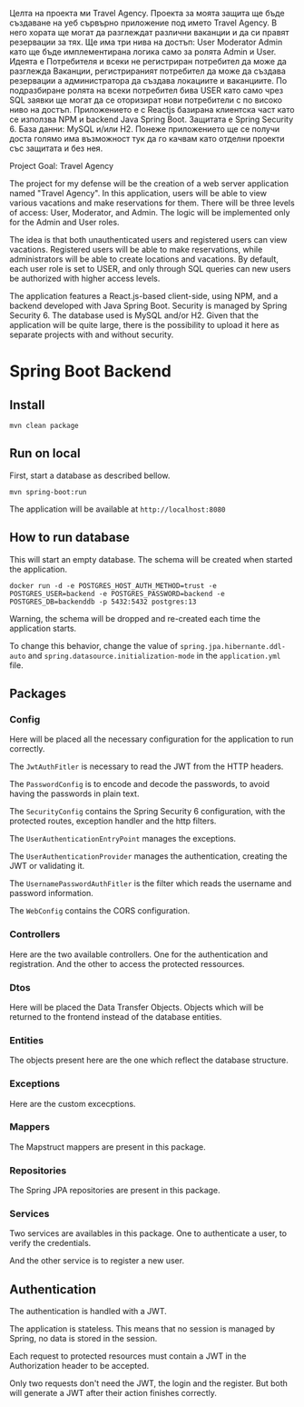 Целта на проекта ми Travel Agency. Проекта за моята защита ще бъде създаване на уеб сървърно приложение под името Travel Agency. В него хората ще могат да разглеждат различни ваканции и да си правят резервации за тях. Ще има три нива на достъп: User Moderator Admin като ще бъде имплементирана логика само за ролята Admin и User. Идеята е Потребителя и всеки не регистриран потребител да може да разглежда Ваканции, регистрираният потребител да може да създава резервации а администратора да създава локациите и ваканциите. По подразбиране ролята на всеки потребител бива USER като само чрез SQL заявки ще могат да се оторизират нови потребители с по високо ниво на достъп. Приложението е с Reactjs базирана клиентска част като се използва NPM и backend Java Spring Boot. Защитата е Spring Security 6. База данни: MySQL и/или H2. Понеже приложението ще се получи доста голямо има възможност тук да го качвам като отделни проекти със защитата и без нея.

Project Goal: Travel Agency

The project for my defense will be the creation of a web server application named "Travel Agency". In this application, users will be able to view various vacations and make reservations for them. There will be three levels of access: User, Moderator, and Admin. The logic will be implemented only for the Admin and User roles.

The idea is that both unauthenticated users and registered users can view vacations. Registered users will be able to make reservations, while administrators will be able to create locations and vacations. By default, each user role is set to USER, and only through SQL queries can new users be authorized with higher access levels.

The application features a React.js-based client-side, using NPM, and a backend developed with Java Spring Boot. Security is managed by Spring Security 6. The database used is MySQL and/or H2. Given that the application will be quite large, there is the possibility to upload it here as separate projects with and without security.

# Spring Boot Backend

## Install

```
mvn clean package
```

## Run on local

First, start a database as described bellow.

```
mvn spring-boot:run
```

The application will be available at `http://localhost:8080`

## How to run database

This will start an empty database. The schema will be created when started the application.

```
docker run -d -e POSTGRES_HOST_AUTH_METHOD=trust -e POSTGRES_USER=backend -e POSTGRES_PASSWORD=backend -e POSTGRES_DB=backenddb -p 5432:5432 postgres:13
```

Warning, the schema will be dropped and re-created each time the application starts.

To change this behavior, change the value of `spring.jpa.hibernante.ddl-auto` and `spring.datasource.initialization-mode` in the `application.yml` file.

## Packages

### Config

Here will be placed all the necessary configuration for the application to run correctly.

The `JwtAuthFitler` is necessary to read the JWT from the HTTP headers.

The `PasswordConfig` is to encode and decode the passwords, to avoid having the passwords in plain text.

The `SecurityConfig` contains the Spring Security 6 configuration, with the protected routes, exception handler and the http filters.

The `UserAuthenticationEntryPoint` manages the exceptions.

The `UserAuthenticationProvider` manages the authentication, creating the JWT or validating it.

The `UsernamePasswordAuthFitler` is the filter which reads the username and password information.

The `WebConfig` contains the CORS configuration.

### Controllers

Here are the two available controllers. One for the authentication and registration. And the other to access the protected ressources.

### Dtos

Here will be placed the Data Transfer Objects. Objects which will be returned to the frontend instead of the database entities.

### Entities

The objects present here are the one which reflect the database structure.

### Exceptions

Here are the custom excecptions.

### Mappers

The Mapstruct mappers are present in this package.

### Repositories

The Spring JPA repositories are present in this package.

### Services

Two services are availables in this package. One to authenticate a user, to verify the credentials. 

And the other service is to register a new user.

## Authentication

The authentication is handled with a JWT.

The application is stateless. This means that no session is managed by Spring, no data is stored in the session.

Each request to protected resources must contain a JWT in the Authorization header to be accepted.

Only two requests don't need the JWT, the login and the register. But both will generate a JWT after their action finishes correctly.

